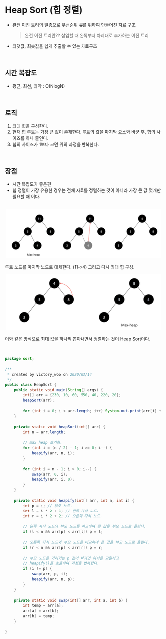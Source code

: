 # Heap Sort (힙 정렬)

- 완전 이진 트리의 일종으로 우선순위 큐를 위하여 만들어진 자료 구조

    >완전 이진 트리란?? 삽입할 때 왼쪽부터 차례대로 추가하는 이진 트리

- 최댓값, 최솟값을 쉽게 추출할 수 있는 자료구조

<br/>

## 시간 복잡도

- 평균, 최선, 최악 : O(NlogN)

<br/>

## 로직

1. 최대 힙을 구성한다.
2. 현재 힙 루트는 가장 큰 값이 존재한다. 루트의 값을 마지막 요소와 바꾼 후, 힙의 사이즈를 하나 줄인다.
3. 힙의 사이즈가 1보다 크면 위의 과정을 반복한다.

<br/>

## 장점

- 시간 복잡도가 좋은편
- 힙 정렬이 가장 유용한 경우는 전체 자료를 정렬하는 것이 아니라 가장 큰 값 몇개만 필요할 때 이다.

<br/>

<div align="center"><img src="./screenshots/heap1.png" width="500"></div>

루트 노드를 마지막 노드로 대체한다. (11->4) 그리고 다시 최대 힙 구성.

<div align="center"><img src="./screenshots/heap2.png" width="500"></div>

이와 같은 방식으로 최대 값을 하나씩 뽑아내면서 정렬하는 것이 Heap Sort이다.

<br/>

```java
package sort;

/**
 * created by victory_woo on 2020/03/14
 */
public class HeapSort {
    public static void main(String[] args) {
        int[] arr = {230, 10, 60, 550, 40, 220, 20};
        heapSort(arr);

        for (int i = 0; i < arr.length; i++) System.out.print(arr[i] + " ");
    }

    private static void heapSort(int[] arr) {
        int n = arr.length;

        // max heap 초기화.
        for (int i = (n / 2) - 1; i >= 0; i--) {
            heapify(arr, n, i);
        }

        for (int i = n - 1; i > 0; i--) {
            swap(arr, 0, i);
            heapify(arr, i, 0);
        }
    }

    private static void heapify(int[] arr, int n, int i) {
        int p = i; // 부모 노드.
        int l = i * 2 + 1; // 왼쪽 자식 노드.
        int r = i * 2 + 2; // 오른쪽 자식 노드.

        // 왼쪽 자식 노드와 부모 노드를 비교하여 큰 값을 부모 노드로 올린다.
        if (l < n && arr[p] < arr[l]) p = l;

        // 오른쪽 자식 노드와 부모 노드를 비교하여 큰 값을 부모 노드로 올린다.
        if (r < n && arr[p] < arr[r]) p = r;

        // 부모 노드를 가리키는 p 값이 바뀌면 위치를 교환하고
        // heapify()를 호출하여 과정을 반복한다.
        if (i != p) {
            swap(arr, p, i);
            heapify(arr, n, p);
        }
    }

    private static void swap(int[] arr, int a, int b) {
        int temp = arr[a];
        arr[a] = arr[b];
        arr[b] = temp;
    }

}
```

